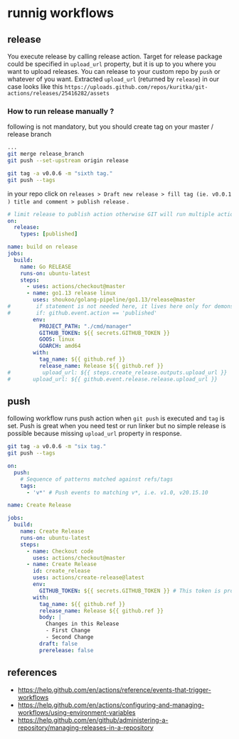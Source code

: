 # runnig workflows

## release

You execute release by calling release action. Target for release package could be specified in `upload_url` property, 
but it is up to you where you want to upload releases. You can release to your custom repo by `push` or whatever of you want.
Extracted `upload_url` (returned by `release`)  in our case looks  like this `https://uploads.github.com/repos/kuritka/git-actions/releases/25416282/assets`

### How to run release manually ?

following is not mandatory, but you should create tag on your master / release branch

```bash
...
git merge release_branch
git push --set-upstream origin release

git tag -a v0.0.6 -m "sixth tag."
git push --tags
```

in your repo click on `releases > Draft new release > fill tag (ie. v0.0.1 ) title and comment > publish release` .


```yaml
# limit release to publish action otherwise GIT will run multiple actions which runs multiple builds simultaneously
on:
  release:
    types: [published]

name: build on release
jobs:
  build:
    name: Go RELEASE
    runs-on: ubuntu-latest
    steps:
      - uses: actions/checkout@master
      - name: go1.13 release linux
        uses: shoukoo/golang-pipeline/go1.13/release@master
#        if statement is not needed here, it lives here only for demonstrative purposes
#        if: github.event.action == 'published'
        env:
          PROJECT_PATH: "./cmd/manager"
          GITHUB_TOKEN: ${{ secrets.GITHUB_TOKEN }}
          GOOS: linux
          GOARCH: amd64
        with:
          tag_name: ${{ github.ref }}
          release_name: Release ${{ github.ref }}
#          upload_url: ${{ steps.create_release.outputs.upload_url }}
#       upload_url: ${{ github.event.release.release.upload_url }}
```

## push

following workflow runs push action when `git push` is executed and `tag` is set. Push is great 
when you need test or run linker but no simple release is possible because missing `upload_url` property in response.


```bash
git tag -a v0.0.6 -m "six tag."
git push --tags
```

```yaml
on:
  push:
    # Sequence of patterns matched against refs/tags
    tags:
      - 'v*' # Push events to matching v*, i.e. v1.0, v20.15.10

name: Create Release

jobs:
  build:
    name: Create Release
    runs-on: ubuntu-latest
    steps:
      - name: Checkout code
        uses: actions/checkout@master
      - name: Create Release
        id: create_release
        uses: actions/create-release@latest
        env:
          GITHUB_TOKEN: ${{ secrets.GITHUB_TOKEN }} # This token is provided by Actions, you do not need to create your own token
        with:
          tag_name: ${{ github.ref }}
          release_name: Release ${{ github.ref }}
          body: |
            Changes in this Release
            - First Change
            - Second Change
          draft: false
          prerelease: false
```


## references

 - https://help.github.com/en/actions/reference/events-that-trigger-workflows
 - https://help.github.com/en/actions/configuring-and-managing-workflows/using-environment-variables
 - https://help.github.com/en/github/administering-a-repository/managing-releases-in-a-repository
 